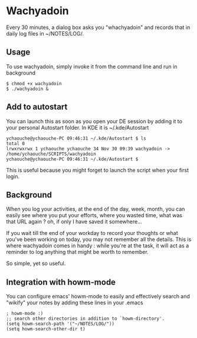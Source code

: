 # Wachyadoin
Every 30 minutes, a dialog box asks you "whachyadoin" and records that in daily log files in ~/NOTES/LOG/.

## Usage
To use wachyadoin, simply invoke it from the command line and run in background

```
$ chmod +x wachyadoin
$ ./wachyadoin &
```

## Add to autostart
You can launch this as soon as you open your DE session by adding it to your personal Autostart folder. In KDE it is ~/.kde/Autostart

```
ychaouche@ychaouche-PC 09:46:31 ~/.kde/Autostart $ ls
total 0
lrwxrwxrwx 1 ychaouche ychaouche 34 Nov 30 09:39 wachyadoin -> /home/ychaouche/SCRIPTS/wachyadoin
ychaouche@ychaouche-PC 09:46:31 ~/.kde/Autostart $  
```

This is useful because you might forget to launch the script when your first login. 

## Background
When you log your activities, at the end of the day, week, month, you can easily see where you put your efforts, where you wasted time, what was that URL again ? oh, if only I have saved it somewhere...

If you wait till the end of your workday to record your thoughts or what you've been working on today, you may not remember all the details. This is where wachyadoin comes in handy : while you're at the task, it will act as a reminder to log anything that might be worth to remember.

So simple, yet so useful.

## Integration with howm-mode

You can configure emacs' howm-mode to easily and effectively search and "wikify" your notes by adding these lines in your .emacs

```
; howm-mode :)
;; search other directories in addition to `howm-directory'.
(setq howm-search-path '("~/NOTES/LOG/"))
(setq howm-search-other-dir t)
```

